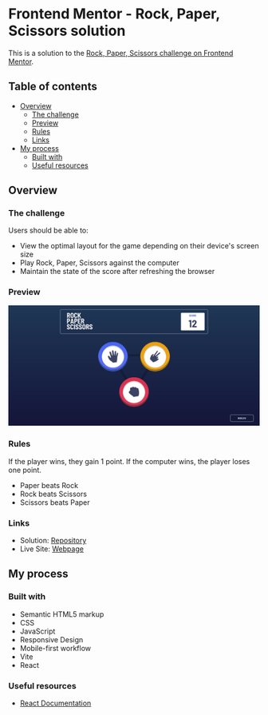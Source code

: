 # Frontend Mentor - Rock, Paper, Scissors solution

This is a solution to the [Rock, Paper, Scissors challenge on Frontend Mentor](https://www.frontendmentor.io/challenges/rock-paper-scissors-game-pTgwgvgH).

## Table of contents

- [Overview](#overview)
  - [The challenge](#the-challenge)
  - [Preview](#preview)
  - [Rules](#rules)
  - [Links](#links)
- [My process](#my-process)
  - [Built with](#built-with)
  - [Useful resources](#useful-resources)

## Overview

### The challenge

Users should be able to:

- View the optimal layout for the game depending on their device's screen size
- Play Rock, Paper, Scissors against the computer
- Maintain the state of the score after refreshing the browser

### Preview

![PreviewImage](/src/assets/Screenshot-2023-09-18.png)

### Rules

If the player wins, they gain 1 point. If the computer wins, the player loses one point.

- Paper beats Rock
- Rock beats Scissors
- Scissors beats Paper

### Links

- Solution: [Repository](https://github.com/gabrieloporto/rock-paper-scissors)
- Live Site: [Webpage](https://rock-paper-scissors478.netlify.app/)

## My process

### Built with

- Semantic HTML5 markup
- CSS
- JavaScript
- Responsive Design
- Mobile-first workflow
- Vite
- React

### Useful resources

- [React Documentation](https://reactjs.org/)


